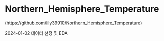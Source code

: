 # Northern_Hemisphere_Temperature
(https://github.com/lily39910/Northern_Hemisphere_Temperature)


2024-01-02 데이터 선정 및 EDA
